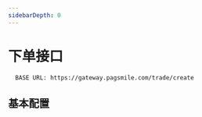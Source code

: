 ```yaml
---
sidebarDepth: 0
---
```


# 下单接口

```
  BASE URL: https://gateway.pagsmile.com/trade/create
```

## 基本配置
